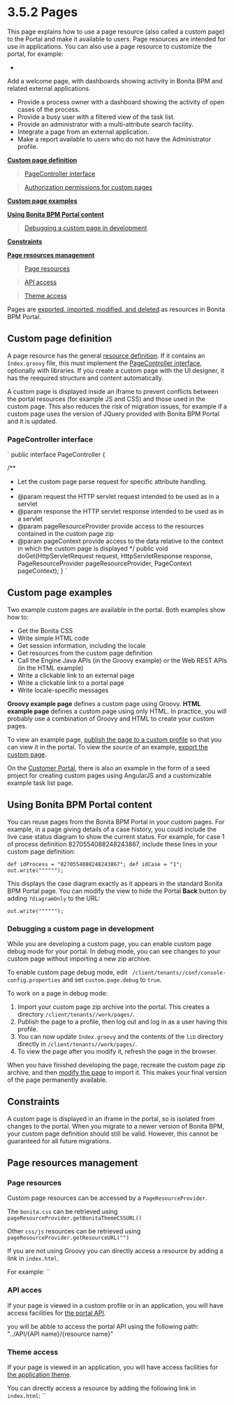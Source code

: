 # 3.5.2 Pages

This page explains how to use a page resource (also called a custom page) to the Portal and make it available to users. Page resources are intended for use in applications. You can also use a page resource to customize the portal, 
for example:

* 
Add a welcome page, with dashboards showing activity in Bonita BPM and related external applications.
* Provide a process owner with a dashboard showing the activity of open cases of the process.
* Provide a busy user with a filtered view of the task list.
* Provide an administrator with a multi-attribute search facility.
* Integrate a page from an external application.
* Make a report available to users who do not have the Administrator profile.


**[Custom page definition](#page_definition)**

> [PageController interface](#pageController)



> [Authorization permissions for custom pages](#permissions)



**[Custom page examples](#examples)**

**[Using Bonita BPM Portal content](#portal)**

> [Debugging a custom page in development](#debug)



**[Constraints](#constraints)**

**[Page resources management](#resources)**

> [Page resources](#page-resources)



> [API access](#api-access)



> [Theme access](#theme-access)



Pages are [exported. imported, modified, and deleted](/resources-management) as resources in Bonita BPM Portal. 



## Custom page definition


A page resource has the general [resource definition](/resource-management#resource_definition). 
If it contains an `Index.groovy` file, this must implement the [PageController interface](#pageController), optionally with libraries. 
If you create a custom page with the UI designer, it has the reequired structure and content automatically.


A custom page is displayed inside an iframe to prevent conflicts between the portal resources (for example JS and CSS) and those used in the custom page. 
This also reduces the risk of migration issues, for example if a custom page uses the version of JQuery provided with Bonita BPM Portal and it is updated.



### PageController interface

`
public interface PageController {

/**
* Let the custom page parse request for specific attribute handling.
*
* @param request the HTTP servlet request intended to be used as in a servlet
* @param response the HTTP servlet response intended to be used as in a servlet
* @param pageResourceProvider provide access to the resources contained in the custom page zip
* @param pageContext provide access to the data relative to the context in which the custom page is displayed
*/
public void doGet(HttpServletRequest request, HttpServletResponse response, PageResourceProvider pageResourceProvider, PageContext pageContext);
}
`



## Custom page examples


Two example custom pages are available in the portal. Both examples show how to:


* Get the Bonita CSS
* Write simple HTML code
* Get session information, including the locale
* Get resources from the custom page definition
* Call the Engine Java APIs (in the Groovy example) or the Web REST APIs (in the HTML example)
* Write a clickable link to an external page
* Write a clickable link to a portal page
* Write locale-specific messages

**Groovy example page** defines a custom page using Groovy. 
**HTML example page** defines a custom page using only HTML. 
In practice, you will probably use a combination of Groovy and HTML to create your custom pages.


To view an example page, [publish the page to a custom profile](#publish) so that you can view it in the portal. To view the source of an example, [export the custom page](#export).


On the [Customer Portal](https://customer.bonitasoft.com/), there is also an example in the form of a seed project for creating custom pages using AngularJS and a customizable example task list page.


## Using Bonita BPM Portal content


You can reuse pages from the Bonita BPM Portal in your custom pages. For example, in a page giving details of a case history, you could include the live case status diagram to show the current status. For example, for case 1 of process definition 8270554088248243867, include these lines in your custom page definition:

`
def idProcess = "8270554088248243867";
def idCase = "1";
out.write("""""");
`


This displays the case diagram exactly as it appears in the standard Bonita BPM Portal page. You can modify the view to hide the Portal **Back** button by adding `?diagramOnly` to the URL:

`
out.write("""""");
` 


### Debugging a custom page in development


While you are developing a custom page, you can enable custom page debug mode for your portal. In debug mode, you can see changes to your custom page without importing a new zip archive.


To enable custom page debug mode, edit ` /client/tenants//conf/console-config.properties` and set `custom.page.debug` to `true`.


To work on a page in debug mode:


1. Import your custom page zip archive into the portal. This creates a directory `/client/tenants//work/pages/`.
2. Publish the page to a profile, then log out and log in as a user having this profile.
3. You can now update `Index.groovy` and the contents of the `lib` directory directly in `/client/tenants//work/pages/`.
4. To view the page after you modify it, refresh the page in the browser.

When you have finished developing the page, recreate the custom page zip archive, and then [modify the page](#edit) to import it. This makes your final version of the page permanently available.


## Constraints


A custom page is displayed in an iframe in the portal, so is isolated from changes to the portal. 
When you migrate to a newer version of Bonita BPM, your custom page definition should still be valid. 
However, this cannot be guaranteed for all future migrations.



## Page resources management

### Page resources

Custom page resources can be accessed by a `PageResourceProvider`.

The `bonita.css` can be retrieved using `pageResourceProvider.getBonitaThemeCSSURL()
`


Other `css/js` resources can be retrieved using `pageResourceProvider.getResourceURL("")
`


If you are not using Groovy you can directly access a resource by adding a link in `index.html`.

For example: ``



### API acces

If your page is viewed in a custom profile or in an application, you will have access facilities for [the portal API](/rest-api-overview.md).

you will be abble to access the portal API using the following path: "../API/{API name}/{resource name}"


### Theme access

If your page is viewed in an application, you will have access facilities for [the application theme](/applications.md#theme).

You can directly access a resource by adding the following link in `index.html`: ``
